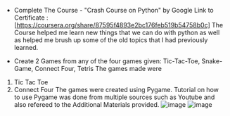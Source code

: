 - Complete The Course - "Crash Course on Python" by Google
Link to Certificate : [https://coursera.org/share/87595f4893e2bc176feb519b54758b0c]
The Course helped me learn new things that we can do with python as well as helped me brush up some of the old topics that I had previously learned.



- Create 2 Games from any of the four games given: Tic-Tac-Toe, Snake-Game, Connect Four, Tetris
The games made were 
1. Tic Tac Toe
2. Connect Four
The games were created using Pygame.
Tutorial on how to use Pygame was done from multiple sources such as Youtube and also refereed to the Additional Materials provided.
![image](https://user-images.githubusercontent.com/34205435/127549808-f223c166-15f5-4f58-8fa2-36d3fc627815.png)
![image](https://user-images.githubusercontent.com/34205435/127549897-457772a8-0028-4d03-8d57-f2668899830e.png)

